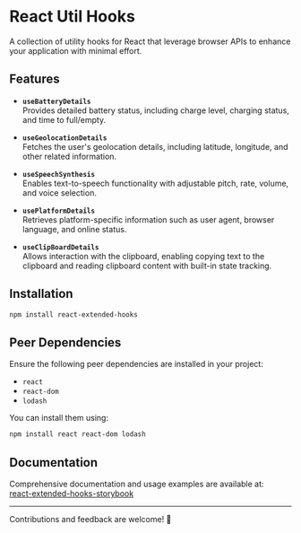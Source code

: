 # React Util Hooks

A collection of utility hooks for React that leverage browser APIs to enhance your application with minimal effort.

## Features

- **`useBatteryDetails`**  
  Provides detailed battery status, including charge level, charging status, and time to full/empty.

- **`useGeolocationDetails`**  
  Fetches the user's geolocation details, including latitude, longitude, and other related information.

- **`useSpeechSynthesis`**  
  Enables text-to-speech functionality with adjustable pitch, rate, volume, and voice selection.

- **`usePlatformDetails`**  
  Retrieves platform-specific information such as user agent, browser language, and online status.

- **`useClipBoardDetails`**  
  Allows interaction with the clipboard, enabling copying text to the clipboard and reading clipboard content with built-in state tracking.

## Installation

```bash
npm install react-extended-hooks
```

## Peer Dependencies

Ensure the following peer dependencies are installed in your project:

- `react`
- `react-dom`
- `lodash`

You can install them using:

```bash
npm install react react-dom lodash
```

## Documentation

Comprehensive documentation and usage examples are available at:  
[react-extended-hooks-storybook](https://react-extended-hooks-storybook.vercel.app/)

---

Contributions and feedback are welcome! 🚀
